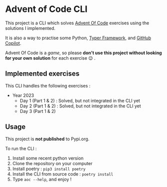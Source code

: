 # Advent of Code CLI
This project is a CLI which solves [Advent Of Code](https://adventofcode.com/) exercises using the solutions I implemented.

It is also a way to practise some Python, [Typer Framework](https://typer.tiangolo.com/), and [GitHub Copilot](https://github.com/features/copilot).

Advent Of Code is a *game*, so please **don't use this project without looking for your own solution** for each exercise :wink: .

## Implemented exercises
This CLI handles the following exercises :
- Year 2023
   - Day 1 (Part 1 & 2) : Solved, but not integrated in the CLI yet
   - Day 2 (Part 1 & 2) : Solved, but not integrated in the CLI yet
   - Day 3 (Part 1 & 2)

## Usage
This project is **not published** to Pypi.org.

To run the CLI :
1. Install some recent python version
1. Clone the repository on your computer
1. Install poetry : `pip3 install poetry`
1. Install the CLI from source code : `poetry install`
1. Type `aoc --help`, and enjoy !